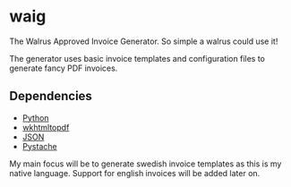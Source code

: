 waig
====

The Walrus Approved Invoice Generator. So simple a walrus could use it!

The generator uses basic invoice templates and configuration files to generate fancy PDF invoices.

Dependencies
------------

- [Python](https://www.python.org/)
- [wkhtmltopdf](http://wkhtmltopdf.org)
- [JSON](json.org)
- [Pystache](https://github.com/defunkt/pystache)

My main focus will be to generate swedish invoice templates as this is my native language. Support for english invoices will be added later on.
